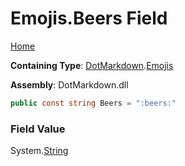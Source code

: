 # Emojis\.Beers Field

[Home](../../../README.md)

**Containing Type**: [DotMarkdown](../../README.md)\.[Emojis](../README.md)

**Assembly**: DotMarkdown\.dll

```csharp
public const string Beers = ":beers:"
```

### Field Value

System\.[String](https://docs.microsoft.com/en-us/dotnet/api/system.string)